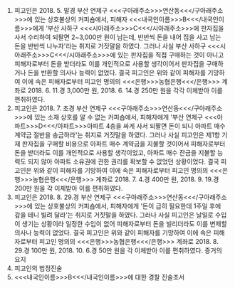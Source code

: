 1. 피고인은 2018. 5. 말경 부산 연제구 <<<구아래주소>>>연산동<<</구아래주소>>>에 있는 상호불상의 커피숍에서, 피해자 <<<내국인이름>>>B<<</내국인이름>>>에게 '부산 사하구 <<<시아래주소>>>C<<</시아래주소>>>에 판자집을 사서 수리하여 되팔면 2~3,000만 원이 남는데, 반반씩 돈을 내어 집을 사고 남는 돈을 반반씩 나누자'라는 취지로 거짓말을 하였다.
그러나 사실 부산 사하구 <<<시아래주소>>>C<<</시아래주소>>>에 있는 판자집을 직접 구매하는 것이 아니고 피해자로부터 돈을 받더라도 이를 개인적으로 사용할 생각이어서 판자집을 구매하거나 돈을 반환할 의사나 능력이 없었다. 결국 피고인은 위와 같이 피해자를 기망하여 이에 속은 피해자로부터 피고인 명의의 <<<은행>>>농협은행<<</은행>>> 계좌로 2018. 6. 11.경 3,000만 원, 2018. 6. 14.경 250만 원을 각각 이체받아 이를 편취하였다.
2. 피고인은 2018. 7. 초경 부산 연제구 <<<구아래주소>>>연산동<<</구아래주소>>>에 있는 소재 상호를 알 수 없는 커피숍에서, 피해자에게 '부산 연제구 <<<아파트>>>D<<</아파트>>>아파트 4층을 싸게 사서 되팔면 돈이 되니 아파트 매수 계약금 절반을 송금하라'는 취지로 거짓말을 하였다.
그러나 사실 피고인은 제1항 기재 판자집을 구매할 비용으로 아파트 매수 계약금을 지불할 것이어서 피해자로부터 돈을 받더라도 이를 개인적으로 사용할 생각이었고, 아파트 매수 잔금을 지불할 능력도 되지 않아 아파트 소유권에 관한 권리를 확보할 수 없었던 상황이었다.
결국 피고인은 위와 같이 피해자를 기망하여 이에 속은 피해자로부터 피고인 명의의 <<<은행>>>농협은행<<</은행>>> 계좌로 2018. 7. 4.경 400만 원, 2018. 9. 19.경 200만 원을 각 이체받아 이를 편취하였다.
3. 피고인은 2018. 8. 29.경 부산 연제구 <<<구아래주소>>>연산동<<</구아래주소>>>에 있는 상호불상의 커피숍에서, 피해자에게 '돈이 급히 필요한데 1주일 후에 갚을 테니 빌려 달라'는 취지로 거짓말을 하였다.
그러나 사실 피고인은 날일로 수입이 생기는 상황이라 일정한 수입이 없어 피해자로부터 돈을 빌리더라도 이를 변제할 의사나 능력이 없었다.
결국 피고인은 위와 같이 피해자를 기망하여 이에 속은 피해자로부터 피고인 명의의 <<<은행>>>농협은행<<</은행>>> 계좌로 2018. 8. 29.경 100만 원, 2018. 10. 6.경 50만 원을 각 이체받아 이를 편취하였다. 증거의 요지
1. 피고인의 법정진술
1. <<<내국인이름>>>B<<</내국인이름>>>에 대한 경찰 진술조서